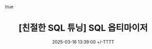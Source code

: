 ---
title: "[친절한 SQL 튜닝] SQL 옵티마이저"
date: 2025-03-16 13:39:00 +/-TTTT
categories: [Book, 친절한 SQL 튜닝]
tags: [SQL, DB, Oracle]
math: true
toc: true
# pin: true
---